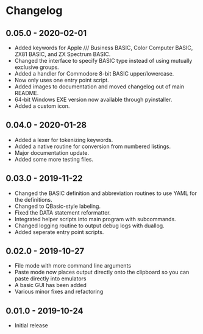 # Changelog

## 0.05.0 - 2020-02-01

- Added keywords for Apple /// Business BASIC, Color Computer BASIC, ZX81 BASIC, and ZX Spectrum BASIC.
- Changed the interface to specify BASIC type instead of using mutually exclusive groups.
- Added a handler for Commodore 8-bit BASIC upper/lowercase.
- Now only uses one entry point script.
- Added images to documentation and moved changelog out of main README.
- 64-bit Windows EXE version now available through pyinstaller.
- Added a custom icon.

## 0.04.0 - 2020-01-28

- Added a lexer for tokenizing keywords.
- Added a native routine for conversion from numbered listings.
- Major documentation update.
- Added some more testing files.

## 0.03.0 - 2019-11-22

- Changed the BASIC definition and abbreviation routines to use YAML for the definitions.
- Changed to QBasic-style labeling.
- Fixed the DATA statement reformatter.
- Integrated helper scripts into main program with subcommands.
- Changed logging routine to output debug logs with duallog.
- Added seperate entry point scripts.

## 0.02.0 - 2019-10-27

- File mode with more command line arguments
- Paste mode now places output directly onto the clipboard so you can paste directly into emulators
- A basic GUI has been added
- Various minor fixes and refactoring

## 0.01.0 - 2019-10-24

- Initial release

